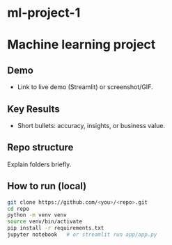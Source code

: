 # ml-project-1

# Machine learning project

## Demo
- Link to live demo (Streamlit) or screenshot/GIF.

## Key Results
- Short bullets: accuracy, insights, or business value.

## Repo structure
Explain folders briefly.

## How to run (local)
```bash
git clone https://github.com/<you>/<repo>.git
cd repo
python -m venv venv
source venv/bin/activate
pip install -r requirements.txt
jupyter notebook   # or streamlit run app/app.py
